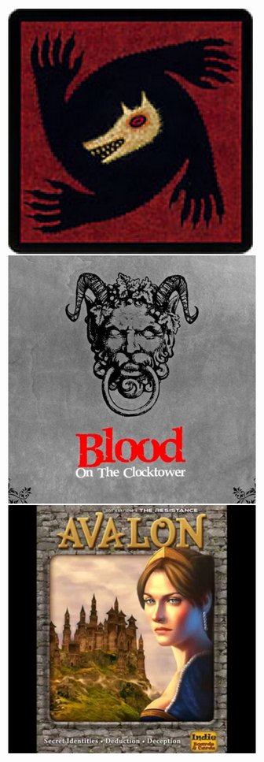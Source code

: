 [![/wiki/loups-garous/index](./public/img/loups-garous/loups-garous.png "Loups Garous")](/wiki/loups-garous/index)
[![/wiki/blood-on-the-clocktower/index](./public/img/blood-on-the-clocktower/blood-on-the-clocktower.png "blood-on-the-clocktower")](/wiki/blood-on-the-clocktower/index)
[![/wiki/avalon](./public/img/avalon/avalon.png "Avalon")](/wiki/avalon)
